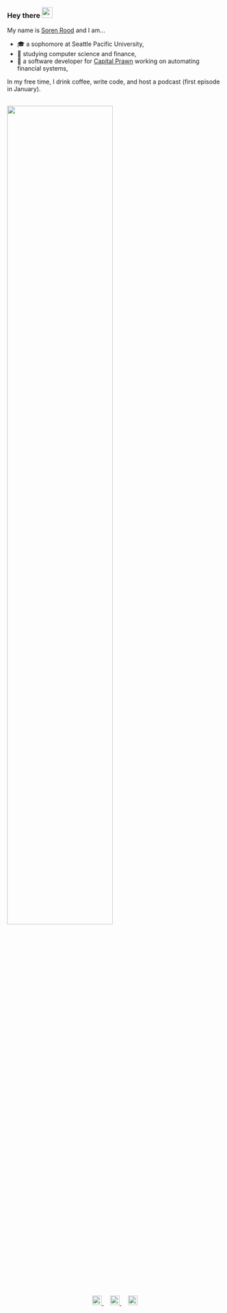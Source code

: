 <h3> Hey there <img src="https://media.giphy.com/media/hvRJCLFzcasrR4ia7z/giphy.gif" width="25px"> </h3>

My name is [Soren Rood](https://sorenrood.com/links.html) and I am...
- 🎓 a sophomore at Seattle Pacific University,
- 🚀 studying computer science and finance,
- 🧬 a software developer for [Capital Prawn](http://www.capitalprawn.com/) working on automating financial systems, 

In my free time, I drink coffee, write code, and host a podcast (first episode in January).

<br/>

<div>
  <a href="https://sorenrood.com/links.html">
    <img width="70%" src="https://github-readme-stats.vercel.app/api?username=sorenrood&show_icons=true&theme=tokyonight&custom_title=My%20Github%20Stats&include_all_commits=true&count_private=true"/>
  </a>
</div>

<br/>

<br/>

<p align="center">
  <a href="https://twitter.com/sorenrude">
    <img alt="Soren's Twitter" width="22px" src="https://cdn.jsdelivr.net/npm/simple-icons@v3/icons/twitter.svg" />
    
  </a>
  &nbsp;&nbsp;&nbsp;
  <a href="https://www.linkedin.com/in/sorenrood/">
    <img alt="Soren''s LinkedIn" width="22px" src="https://cdn.jsdelivr.net/npm/simple-icons@v3/icons/linkedin.svg" />
  </a>
  &nbsp;&nbsp;&nbsp;
  <a href="https://www.instagram.com/sorenrood/">
    <img alt="Soren's Instagram" width="22px" src="https://cdn.jsdelivr.net/npm/simple-icons@v3/icons/instagram.svg" />
  </a>
</p>
